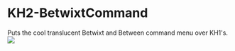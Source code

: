 # KH2-BetwixtCommand
Puts the cool translucent Betwixt and Between command menu over KH1's.
<img src=https://file.garden/Y1JHamRsYnW-u3IL/BetwixtCmdPreview.png>
